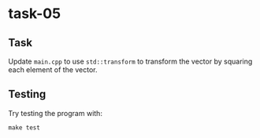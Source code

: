 # task-05

## Task

Update `main.cpp` to use `std::transform` to transform the vector by squaring each element of the vector.

## Testing

Try testing the program with:

```shell
make test
```
